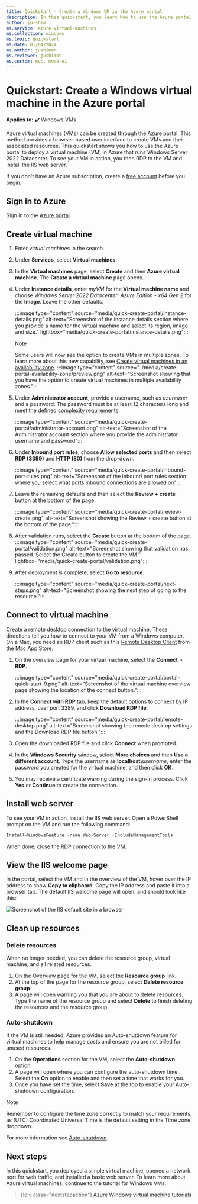 ```yaml
---
title: Quickstart - Create a Windows VM in the Azure portal
description: In this quickstart, you learn how to use the Azure portal to create a Windows virtual machine
author: ju-shim
ms.service: azure-virtual-machines
ms.collection: windows
ms.topic: quickstart
ms.date: 01/04/2024
ms.author: jushiman
ms.reviewer: jushiman
ms.custom: mvc, mode-ui
---
```


# Quickstart: Create a Windows virtual machine in the Azure portal

**Applies to:** :heavy_check_mark: Windows VMs 

Azure virtual machines (VMs) can be created through the Azure portal. This method provides a browser-based user interface to create VMs and their associated resources. This quickstart shows you how to use the Azure portal to deploy a virtual machine (VM) in Azure that runs Windows Server 2022 Datacenter. To see your VM in action, you then RDP to the VM and install the IIS web server.

If you don't have an Azure subscription, create a [free account](https://azure.microsoft.com/free/?WT.mc_id=A261C142F) before you begin.

## Sign in to Azure

Sign in to the [Azure portal](https://portal.azure.com).

## Create virtual machine

1. Enter *virtual machines* in the search.
1. Under **Services**, select **Virtual machines**.
1. In the **Virtual machines** page, select **Create** and then **Azure virtual machine**. The **Create a virtual machine** page opens.
1. Under **Instance details**, enter *myVM* for the **Virtual machine name** and choose *Windows Server 2022 Datacenter: Azure Edition - x64 Gen 2* for the **Image**. Leave the other defaults.

    :::image type="content" source="media/quick-create-portal/instance-details.png" alt-text="Screenshot of the Instance details section where you provide a name for the virtual machine and select its region, image and size." lightbox="media/quick-create-portal/instance-details.png":::

    > [!NOTE]
    > Some users will now see the option to create VMs in multiple zones. To learn more about this new capability, see [Create virtual machines in an availability zone](../create-portal-availability-zone.md).
    > :::image type="content" source="../media/create-portal-availability-zone/preview.png" alt-text="Screenshot showing that you have the option to create virtual machines in multiple availability zones.":::

1. Under **Administrator account**,  provide a username, such as *azureuser* and a password. The password must be at least 12 characters long and meet the [defined complexity requirements](faq.yml#what-are-the-password-requirements-when-creating-a-vm-).

    :::image type="content" source="media/quick-create-portal/administrator-account.png" alt-text="Screenshot of the Administrator account section where you provide the administrator username and password":::

1. Under **Inbound port rules**, choose **Allow selected ports** and then select **RDP (3389)** and **HTTP (80)** from the drop-down.

    :::image type="content" source="media/quick-create-portal/inbound-port-rules.png" alt-text="Screenshot of the inbound port rules section where you select what ports inbound connections are allowed on":::

1. Leave the remaining defaults and then select the **Review + create** button at the bottom of the page.

    :::image type="content" source="media/quick-create-portal/review-create.png" alt-text="Screenshot showing the Review + create button at the bottom of the page.":::


1. After validation runs, select the **Create** button at the bottom of the page.
    :::image type="content" source="media/quick-create-portal/validation.png" alt-text="Screenshot showing that validation has passed. Select the Create button to create the VM." lightbox="media/quick-create-portal/validation.png":::

1. After deployment is complete, select **Go to resource**.

     :::image type="content" source="media/quick-create-portal/next-steps.png" alt-text="Screenshot showing the next step of going to the resource.":::


## Connect to virtual machine

Create a remote desktop connection to the virtual machine. These directions tell you how to connect to your VM from a Windows computer. On a Mac, you need an RDP client such as this [Remote Desktop Client](https://apps.apple.com/app/microsoft-remote-desktop/id1295203466?mt=12) from the Mac App Store.

1. On the overview page for your virtual machine, select the **Connect** > **RDP**. 

    :::image type="content" source="media/quick-create-portal/portal-quick-start-9.png" alt-text="Screenshot of the virtual machine overview page showing the location of the connect button.":::

2. In the **Connect with RDP** tab, keep the default options to connect by IP address, over port 3389, and click **Download RDP file**.

    :::image type="content" source="media/quick-create-portal/remote-desktop.png" alt-text="Screenshot showing the remote desktop settings and the Download RDP file button.":::

2. Open the downloaded RDP file and click **Connect** when prompted.

3. In the **Windows Security** window, select **More choices** and then **Use a different account**. Type the username as **localhost**\\*username*, enter the password you created for the virtual machine, and then click **OK**.

4. You may receive a certificate warning during the sign-in process. Click **Yes** or **Continue** to create the connection.

## Install web server

To see your VM in action, install the IIS web server. Open a PowerShell prompt on the VM and run the following command:

```powershell
Install-WindowsFeature -name Web-Server -IncludeManagementTools
```

When done, close the RDP connection to the VM.


## View the IIS welcome page

In the portal, select the VM and in the overview of the VM, hover over the IP address to show **Copy to clipboard**. Copy the IP address and paste it into a browser tab. The default IIS welcome page will open, and should look like this:

![Screenshot of the IIS default site in a browser](./media/quick-create-powershell/default-iis-website.png)

## Clean up resources

### Delete resources
When no longer needed, you can delete the resource group, virtual machine, and all related resources.

1. On the Overview page for the VM, select the **Resource group** link.
1. At the top of the page for the resource group, select **Delete resource group**. 
1. A page will open warning you that you are about to delete resources. Type the name of the resource group and select **Delete** to finish deleting the resources and the resource group.

### Auto-shutdown
If the VM is still needed, Azure provides an Auto-shutdown feature for virtual machines to help manage costs and ensure you are not billed for unused resources.

1. On the **Operations** section for the VM, select the **Auto-shutdown** option.
1. A page will open where you can configure the auto-shutdown time. Select the **On** option to enable and then set a time that works for you.
1. Once you have set the time, select **Save**  at the top to enable your Auto-shutdown configuration.

> [!NOTE]
> Remember to configure the time zone correctly to match your requirements, as (UTC) Coordinated Universal Time is the default setting in the Time zone dropdown.

For more information see [Auto-shutdown](/azure/virtual-machines/auto-shutdown-vm).

## Next steps

In this quickstart, you deployed a simple virtual machine, opened a network port for web traffic, and installed a basic web server. To learn more about Azure virtual machines, continue to the tutorial for Windows VMs.

> [!div class="nextstepaction"]
> [Azure Windows virtual machine tutorials](./tutorial-manage-vm.md)
